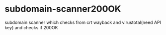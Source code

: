 # subdomain-scanner200OK
subdomain scanner which checks from crt wayback and virustotal(need API key) and checks if 200OK
